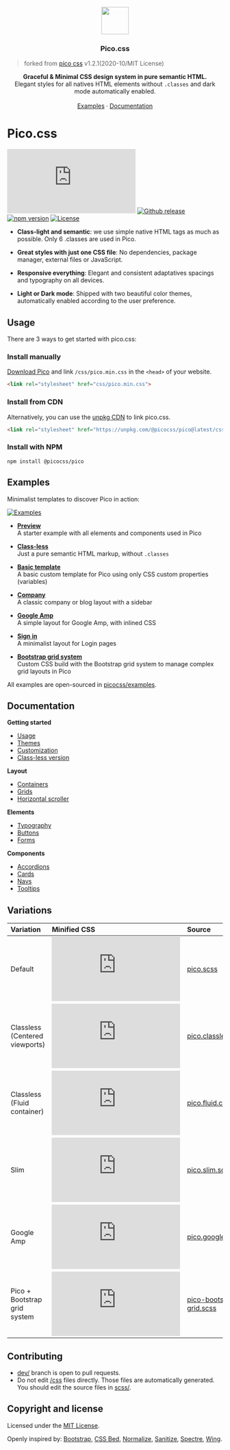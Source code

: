 <p align="center">
  <a href="https://picocss.com/">
    <img src="https://picocss.com/img/logo.svg" width="64" height="64">
  </a>
</p>

<h3 align="center">Pico.css</h3>

> forked from [pico css](https://github.com/picocss/pico) v1.2.1(2020-10/MIT License)

<p align="center">
  <strong>Graceful & Minimal CSS design system in pure semantic HTML.</strong><br>
  Elegant styles for all natives HTML elements without <code>.classes</code> and dark mode automatically enabled.<br><br>
  <a href="https://picocss.com/#examples">Examples</a> ·
  <a href="https://picocss.com/docs/">Documentation</a>
</p>

# Pico.css
[![CSS Gzipped](https://img.badgesize.io/picocss/pico/master/css/pico.min.css?compression=gzip&color=1095c1&label=CSS%20gzipped)](https://unpkg.com/@picocss/pico@latest/css/pico.min.css)
[![Github release](https://img.shields.io/github/v/release/picocss/pico?color=1095c1&logo=github&logoColor=white)](https://github.com/picocss/pico/releases/latest)
[![npm version](https://img.shields.io/npm/v/@picocss/pico?color=1095c1)](https://www.npmjs.com/package/@picocss/pico)
[![License](https://img.shields.io/badge/license-MIT-%231095c1)](https://github.com/picocss/pico/blob/master/LICENSE.md)


- **Class-light and semantic**: we use simple native HTML tags as much as possible. Only 6 .classes are used in Pico.

- **Great styles with just one CSS file**: No dependencies, package manager, external files or JavaScript.

- **Responsive everything**: Elegant and consistent adaptatives spacings and typography on all devices.

- **Light or Dark mode**: Shipped with two beautiful color themes, automatically enabled according to the user preference.

## Usage

There are 3 ways to get started with pico.css:

### Install manually
[Download Pico](https://github.com/picocss/pico/releases/latest) and link `/css/pico.min.css` in the `<head>` of your website.

```html
<link rel="stylesheet" href="css/pico.min.css">
```

### Install from CDN
Alternatively, you can use the [unpkg CDN](https://unpkg.com/@picocss/pico@latest/) to link pico.css.

```html
<link rel="stylesheet" href="https://unpkg.com/@picocss/pico@latest/css/pico.min.css">
```

### Install with NPM
```shell
npm install @picocss/pico
```

## Examples

Minimalist templates to discover Pico in action:

[![Examples](https://picocss.com/img/examples.jpg)](https://picocss.com/#examples)

- **[Preview](https://picocss.com/examples/preview/)**  
  A starter example with all elements and components used in Pico

- **[Class-less](https://picocss.com/examples/classless/)**  
  Just a pure semantic HTML markup, without `.classes`

- **[Basic template](https://picocss.com/examples/basic-template/)**  
  A basic custom template for Pico using only CSS custom properties (variables)

- **[Company](https://picocss.com/examples/company/)**  
  A classic company or blog layout with a sidebar

- **[Google Amp](https://picocss.com/examples/google-amp/)**   
  A simple layout for Google Amp, with inlined CSS

- **[Sign in](https://picocss.com/examples/sign-in/)**  
  A minimalist layout for Login pages

- **[Bootstrap grid system](https://picocss.com/examples/bootstrap-grid/)**  
  Custom CSS build with the Bootstrap grid system to manage complex grid layouts in Pico

All examples are open-sourced in [picocss/examples](https://github.com/picocss/examples).

## Documentation

**Getting started**
- [Usage](https://picocss.com/docs/#start)
- [Themes](https://picocss.com/docs/#themes)
- [Customization](https://picocss.com/docs/#customization)
- [Class-less version](https://picocss.com/docs/#classless)

**Layout**
- [Containers](https://picocss.com/docs/#containers)
- [Grids](https://picocss.com/docs/#grids)
- [Horizontal scroller](https://picocss.com/docs/#scroller)

**Elements**
- [Typography](https://picocss.com/docs/#typography)
- [Buttons](https://picocss.com/docs/#buttons)
- [Forms](https://picocss.com/docs/#forms)

**Components**
- [Accordions](https://picocss.com/docs/#accordions)
- [Cards](https://picocss.com/docs/#cards)
- [Navs](https://picocss.com/docs/#navs)
- [Tooltips](https://picocss.com/docs/#tooltips)

## Variations

| Variation                         | Minified CSS                                                                                                                                                                                                                                                  | Source                                                                                                                   | Example                                                               |
| :-------------------------------- | :------------------------------------------------------------------------------------------------------------------------------------------------------------------------------------------------------------------------------------------------------------ | :----------------------------------------------------------------------------------------------------------------------- | :-------------------------------------------------------------------- |
| Default                           | [![CSS Gzipped](https://img.badgesize.io/picocss/pico/master/css/pico.min.css?compression=gzip&color=1095c1&label=Gzipped)](https://unpkg.com/@picocss/pico@latest/css/pico.min.css)                                                                          | [pico.scss](https://github.com/picocss/pico/blob/master/scss/pico.scss)                                                  | [Preview](https://picocss.com/examples/preview/)                      |
| Classless<br>(Centered viewports) | [![CSS Gzipped](https://img.badgesize.io/picocss/pico/master/css/pico.classless.min.css?compression=gzip&color=1095c1&label=Gzipped)](https://unpkg.com/@picocss/pico@latest/css/pico.classless.min.css)                                                      | [pico.classless.scss](https://github.com/picocss/pico/blob/master/scss/pico.classless.scss)                              | [Classless](https://picocss.com/examples/classless/)                  |
| Classless<br>(Fluid container)    | [![CSS Gzipped](https://img.badgesize.io/picocss/pico/master/css/pico.fluid.classless.min.css?compression=gzip&color=1095c1&label=Gzipped)](https://unpkg.com/@picocss/pico@latest/css/pico.fluid.classless.min.css)                                          | [pico.fluid.classless.scss](https://github.com/picocss/pico/blob/master/scss/pico.fluid.classless.scss)                  | -                                                                     |
| Slim                              | [![CSS Gzipped](https://img.badgesize.io/picocss/pico/master/css/pico.slim.min.css?compression=gzip&color=1095c1&label=Gzipped)](https://unpkg.com/@picocss/pico@latest/css/pico.slim.min.css)                                                                | [pico.slim.scss](https://github.com/picocss/pico/blob/master/scss/pico.slim.scss)                                        | -                                                                     |
| Google Amp                        | [![CSS Gzipped](https://img.badgesize.io/picocss/examples/master/google-amp/css/pico.google-amp.min.css?compression=gzip&color=1095c1&label=Gzipped)](https://github.com/picocss/examples/blob/master/google-amp/css/pico.google-amp.min.css)                 | [pico.google-amp.scss](https://github.com/picocss/examples/blob/master/google-amp/scss/pico.google-amp.scss)             | [Google Amp](https://picocss.com/examples/google-amp/)                |
| Pico + Bootstrap grid system      | [![CSS Gzipped](https://img.badgesize.io/picocss/examples/master/bootstrap-grid/css/pico-bootstrap-grid.min.css?compression=gzip&color=1095c1&label=Gzipped)](https://github.com/picocss/examples/blob/master/bootstrap-grid/css/pico-bootstrap-grid.min.css) | [pico-bootstrap-grid.scss](https://github.com/picocss/examples/blob/master/bootstrap-grid/scss/pico-bootstrap-grid.scss) | [Bootstrap grid system](https://picocss.com/examples/bootstrap-grid/) |

## Contributing

- [dev/](https://github.com/picocss/pico/tree/dev) branch is open to pull requests.
- Do not edit [/css](https://github.com/picocss/pico/tree/master/css) files directly. Those files are automatically generated. You should edit the source files in [scss/](https://github.com/picocss/pico/tree/master/scss).

## Copyright and license

Licensed under the [MIT License](https://github.com/picocss/pico/blob/master/LICENSE.md).

Openly inspired by: [Bootstrap](https://github.com/twbs/bootstrap), [CSS Bed](https://github.com/ubershmekel/cssbed), [Normalize](https://github.com/necolas/normalize.css/), [Sanitize](https://csstools.github.io/sanitize.css/), [Spectre](https://github.com/picturepan2/spectre), [Wing](https://github.com/kbrsh/wing/).

